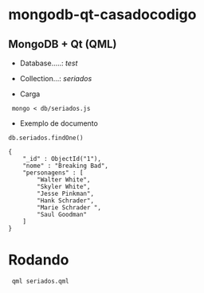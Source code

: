 mongodb-qt-casadocodigo
=======================

MongoDB + Qt (QML)
-------------------------

* Database.....: *test*
* Collection...: *seriados*

* Carga 

```
 mongo < db/seriados.js

```

* Exemplo de documento

```
db.seriados.findOne()
 
{
    "_id" : ObjectId("1"),
    "nome" : "Breaking Bad",
    "personagens" : [ 
        "Walter White", 
        "Skyler White", 
        "Jesse Pinkman", 
        "Hank Schrader", 
        "Marie Schrader ", 
        "Saul Goodman"
    ]
}
```

# Rodando


```
 qml seriados.qml

```
